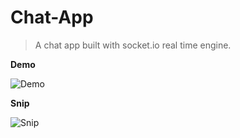 # Chat-App

> A chat app built with socket.io real time engine.


**Demo**

![Demo](https://github.com/jamesgeorge007/Chat-App/blob/master/assets/Demo.gif)

**Snip**

![Snip](https://github.com/jamesgeorge007/Chat-App/blob/master/assets/snip.JPG)

